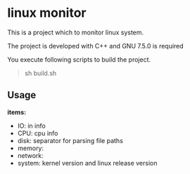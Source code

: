 # linux monitor

This is a project which to monitor linux system.

The project is developed with C++ and GNU 7.5.0 is required

You execute following scripts to build the project.

> sh build.sh

## Usage


<b>items:</b>

+ IO:  in info
+ CPU: cpu info
+ disk: separator for parsing file paths
+ memory: 
+ network: 
+ system: kernel version and linux release version